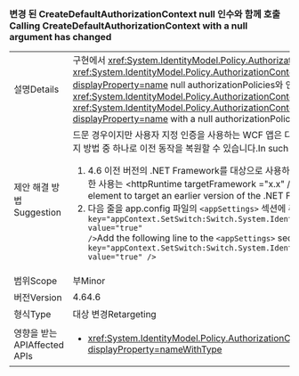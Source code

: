 ### <a name="calling-createdefaultauthorizationcontext-with-a-null-argument-has-changed"></a><span data-ttu-id="a2c35-101">변경 된 CreateDefaultAuthorizationContext null 인수와 함께 호출</span><span class="sxs-lookup"><span data-stu-id="a2c35-101">Calling CreateDefaultAuthorizationContext with a null argument has changed</span></span>

|   |   |
|---|---|
|<span data-ttu-id="a2c35-102">설명</span><span class="sxs-lookup"><span data-stu-id="a2c35-102">Details</span></span>|<span data-ttu-id="a2c35-103">구현에서 <xref:System.IdentityModel.Policy.AuthorizationContext?displayProperty=name> 에 대 한 호출에서 반환 되는 <xref:System.IdentityModel.Policy.AuthorizationContext.CreateDefaultAuthorizationContext(System.Collections.Generic.IList{System.IdentityModel.Policy.IAuthorizationPolicy})?displayProperty=name> null authorizationPolicies와 인수에는.NET Framework 4.6에서 해당 구현을 변경 했습니다.</span><span class="sxs-lookup"><span data-stu-id="a2c35-103">The implementation of the <xref:System.IdentityModel.Policy.AuthorizationContext?displayProperty=name> returned by a call to the <xref:System.IdentityModel.Policy.AuthorizationContext.CreateDefaultAuthorizationContext(System.Collections.Generic.IList{System.IdentityModel.Policy.IAuthorizationPolicy})?displayProperty=name> with a null authorizationPolicies argument has changed its implementation in the .NET Framework 4.6.</span></span>|
|<span data-ttu-id="a2c35-104">제안 해결 방법</span><span class="sxs-lookup"><span data-stu-id="a2c35-104">Suggestion</span></span>|<span data-ttu-id="a2c35-105">드문 경우이지만 사용자 지정 인증을 사용하는 WCF 앱은 다르게 동작할 수 있습니다.</span><span class="sxs-lookup"><span data-stu-id="a2c35-105">In rare cases, WCF apps that use custom authentication may see behavioral differences.</span></span> <span data-ttu-id="a2c35-106">이러한 경우 두 가지 방법 중 하나로 이전 동작을 복원할 수 있습니다.</span><span class="sxs-lookup"><span data-stu-id="a2c35-106">In such cases, the previous behavior can be restored in either of two ways:</span></span><ol><li><span data-ttu-id="a2c35-107">4.6 이전 버전의 .NET Framework를 대상으로 사용하도록 앱을 다시 컴파일합니다.</span><span class="sxs-lookup"><span data-stu-id="a2c35-107">Recompile your app to target an earlier version of the .NET Framework than 4.6.</span></span> <span data-ttu-id="a2c35-108">IIS 호스트 서비스에 대 한 사용는 &lt;httpRuntime targetFramework =&quot;x.x&quot;  / &gt; 요소는 이전 버전의.NET Framework를 대상으로 합니다.</span><span class="sxs-lookup"><span data-stu-id="a2c35-108">For IIS-hosted services, use the &lt;httpRuntime targetFramework=&quot;x.x&quot; /&gt; element to target an earlier version of the .NET Framework.</span></span></li><li><span data-ttu-id="a2c35-109">다음 줄을 app.config 파일의 <code>&lt;appSettings&gt;</code> 섹션에 추가합니다. <code>&lt;add key=&quot;appContext.SetSwitch:Switch.System.IdentityModel.EnableCachedEmptyDefaultAuthorizationContext&quot; value=&quot;true&quot; /&gt;</code></span><span class="sxs-lookup"><span data-stu-id="a2c35-109">Add the following line to the <code>&lt;appSettings&gt;</code> section of your app.config file: <code>&lt;add key=&quot;appContext.SetSwitch:Switch.System.IdentityModel.EnableCachedEmptyDefaultAuthorizationContext&quot; value=&quot;true&quot; /&gt;</code></span></span></li></ol>|
|<span data-ttu-id="a2c35-110">범위</span><span class="sxs-lookup"><span data-stu-id="a2c35-110">Scope</span></span>|<span data-ttu-id="a2c35-111">부</span><span class="sxs-lookup"><span data-stu-id="a2c35-111">Minor</span></span>|
|<span data-ttu-id="a2c35-112">버전</span><span class="sxs-lookup"><span data-stu-id="a2c35-112">Version</span></span>|<span data-ttu-id="a2c35-113">4.6</span><span class="sxs-lookup"><span data-stu-id="a2c35-113">4.6</span></span>|
|<span data-ttu-id="a2c35-114">형식</span><span class="sxs-lookup"><span data-stu-id="a2c35-114">Type</span></span>|<span data-ttu-id="a2c35-115">대상 변경</span><span class="sxs-lookup"><span data-stu-id="a2c35-115">Retargeting</span></span>|
|<span data-ttu-id="a2c35-116">영향을 받는 API</span><span class="sxs-lookup"><span data-stu-id="a2c35-116">Affected APIs</span></span>|<ul><li><xref:System.IdentityModel.Policy.AuthorizationContext.CreateDefaultAuthorizationContext(System.Collections.Generic.IList{System.IdentityModel.Policy.IAuthorizationPolicy})?displayProperty=nameWithType></li></ul>|

